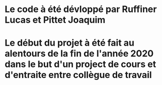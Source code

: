 # Le code à été dévloppé par Ruffiner Lucas et Pittet Joaquim
# Le début du projet à été fait au alentours de la fin de l'année 2020 dans le but d'un project de cours et d'entraite entre collègue de travail
